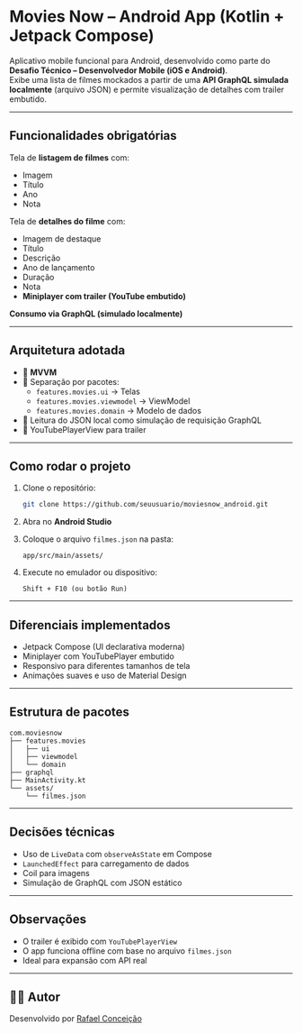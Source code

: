 # Movies Now – Android App (Kotlin + Jetpack Compose)

Aplicativo mobile funcional para Android, desenvolvido como parte do **Desafio Técnico – Desenvolvedor Mobile (iOS e Android)**.  
Exibe uma lista de filmes mockados a partir de uma **API GraphQL simulada localmente** (arquivo JSON) e permite visualização de detalhes com trailer embutido.

---

## Funcionalidades obrigatórias

Tela de **listagem de filmes** com:
- Imagem
- Título
- Ano
- Nota

Tela de **detalhes do filme** com:
- Imagem de destaque
- Título
- Descrição
- Ano de lançamento
- Duração
- Nota
- **Miniplayer com trailer (YouTube embutido)**

**Consumo via GraphQL (simulado localmente)**

---

## Arquitetura adotada

- 🔹 **MVVM**
- 🔹 Separação por pacotes:
  - `features.movies.ui` → Telas
  - `features.movies.viewmodel` → ViewModel
  - `features.movies.domain` → Modelo de dados
- 🔹 Leitura do JSON local como simulação de requisição GraphQL
- 🔹 YouTubePlayerView para trailer

---

## Como rodar o projeto

1. Clone o repositório:
   ```bash
   git clone https://github.com/seuusuario/moviesnow_android.git
   ```

2. Abra no **Android Studio**

3. Coloque o arquivo `filmes.json` na pasta:
   ```
   app/src/main/assets/
   ```

4. Execute no emulador ou dispositivo:
   ```
   Shift + F10 (ou botão Run)
   ```

---

##  Diferenciais implementados

- Jetpack Compose (UI declarativa moderna)
- Miniplayer com YouTubePlayer embutido
- Responsivo para diferentes tamanhos de tela
- Animações suaves e uso de Material Design

---

## Estrutura de pacotes

```
com.moviesnow
├── features.movies
│   ├── ui
│   ├── viewmodel
│   └── domain
├── graphql
├── MainActivity.kt
└── assets/
    └── filmes.json
```

---

## Decisões técnicas

- Uso de `LiveData` com `observeAsState` em Compose
- `LaunchedEffect` para carregamento de dados
- Coil para imagens
- Simulação de GraphQL com JSON estático

---

## Observações

- O trailer é exibido com `YouTubePlayerView`
- O app funciona offline com base no arquivo `filmes.json`
- Ideal para expansão com API real

---

## 👨‍💻 Autor

Desenvolvido por [Rafael Conceição](mailto:rafael.conceicao.sp@outlook.com)